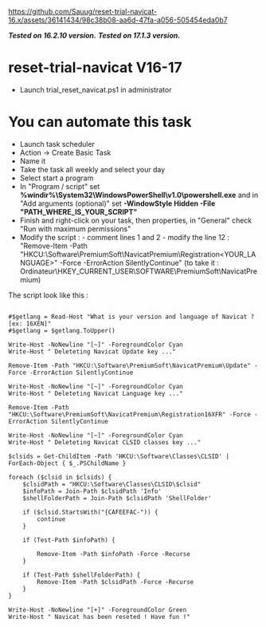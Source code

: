https://github.com/Sauug/reset-trial-navicat-16.x/assets/36141434/98c38b08-aa6d-47fa-a056-505454eda0b7

***Tested on 16.2.10 version.***
***Tested on 17.1.3 version.***

# reset-trial-navicat V16-17

- Launch trial_reset_navicat.ps1 in administrator

# You can automate this task
- Launch task scheduler 
- Action -> Create Basic Task
- Name it
- Take the task all weekly and select your day
- Select start a program
- In "Program / script" set **%windir%\System32\WindowsPowerShell\v1.0\powershell.exe** and in "Add arguments (optional)" set **-WindowStyle Hidden -File "PATH_WHERE_IS_YOUR_SCRIPT"**
- Finish and right-click on your task, then properties, in "General" check "Run with maximum permissions"
- Modify the script :
      - comment lines 1 and 2
      - modify the line 12 : "Remove-Item -Path "HKCU:\Software\PremiumSoft\NavicatPremium\Registration<YOUR_LANGUAGE>" -Force -ErrorAction SilentlyContinue" (to take it : Ordinateur\HKEY_CURRENT_USER\SOFTWARE\PremiumSoft\NavicatPremium)

The script look like this :

```powerhsell

#$getlang = Read-Host "What is your version and language of Navicat ? [ex: 16XEN]"
#$getlang = $getlang.ToUpper()

Write-Host -NoNewline "[~]" -ForegroundColor Cyan
Write-Host " Deleteting Navicat Update key ..."

Remove-Item -Path "HKCU:\Software\PremiumSoft\NavicatPremium\Update" -Force -ErrorAction SilentlyContinue

Write-Host -NoNewline "[~]" -ForegroundColor Cyan
Write-Host " Deleteting Navicat Language key ..."

Remove-Item -Path "HKCU:\Software\PremiumSoft\NavicatPremium\Registration16XFR" -Force -ErrorAction SilentlyContinue

Write-Host -NoNewline "[~]" -ForegroundColor Cyan
Write-Host " Deleteting Navicat CLSID classes key ..."

$clsids = Get-ChildItem -Path 'HKCU:\Software\Classes\CLSID' | ForEach-Object { $_.PSChildName }

foreach ($clsid in $clsids) {
    $clsidPath = "HKCU:\Software\Classes\CLSID\$clsid"   
    $infoPath = Join-Path $clsidPath 'Info'
    $shellFolderPath = Join-Path $clsidPath 'ShellFolder'

    if ($clsid.StartsWith("{CAFEEFAC-")) {
        continue
    }

    if (Test-Path $infoPath) {
        
        Remove-Item -Path $infoPath -Force -Recurse
    }

    if (Test-Path $shellFolderPath) {
        Remove-Item -Path $clsidPath -Force -Recurse
    }
}

Write-Host -NoNewline "[+]" -ForegroundColor Green
Write-Host " Navicat has been reseted ! Have fun !"

```




